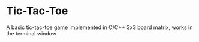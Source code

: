 # Tic-Tac-Toe
A basic tic-tac-toe game implemented in C/C++
3x3 board matrix, works in the terminal window
